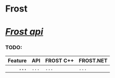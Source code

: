 # Frost
# *[Frost api](https://github.com/djordjermus/Frost)*
### TODO:
Feature                 | API           | FROST C++         | FROST.NET
-----------------------:|:--------------|:------------------|:--------------
**`...`**				| `...`			| `...`				| `...`